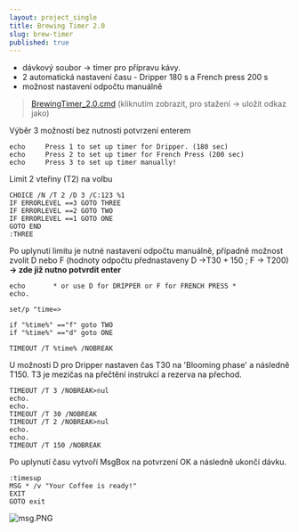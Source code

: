 ```yaml
---
layout: project_single
title: Brewing Timer 2.0
slug: brew-timer
published: true
---
```

- dávkový soubor -> timer pro přípravu kávy.
- 2 automatická nastavení času - Dripper 180 s a French press 200 s
- možnost nastavení odpočtu manuálně

> [BrewingTimer_2.0.cmd](https://raw.githubusercontent.com/zdenolab/zdenolab.github.io/master/static/projects/BrewingTimer_2.0.cmd) (kliknutím zobrazit, pro stažení -> uložit odkaz jako)


Výběr 3 možností bez nutnosti potvrzení enterem
```
echo     Press 1 to set up timer for Dripper. (180 sec)
echo     Press 2 to set up timer for French Press (200 sec)
echo	 Press 3 to set up timer manually!
```
Limit 2 vteřiny (T2) na volbu

```
CHOICE /N /T 2 /D 3 /C:123 %1
IF ERRORLEVEL ==3 GOTO THREE
IF ERRORLEVEL ==2 GOTO TWO
IF ERRORLEVEL ==1 GOTO ONE
GOTO END
:THREE
```

Po uplynutí limitu je nutné nastavení odpočtu manuálně, případně možnost zvolit D nebo F (hodnoty odpočtu přednastaveny D ->T30 + 150 ; F -> T200) **-> zde již nutno potvrdit enter**

```
echo       * or use D for DRIPPER or F for FRENCH PRESS *
echo.

set/p "time=>

if "%time%" =="f" goto TWO
if "%time%" =="d" goto ONE

TIMEOUT /T %time% /NOBREAK
```

U možnosti D pro Dripper nastaven čas T30 na 'Blooming phase' a následně T150. T3 je mezičas na přečtění instrukcí a rezerva na přechod.
```
TIMEOUT /T 3 /NOBREAK>nul
echo.
echo.
TIMEOUT /T 30 /NOBREAK
TIMEOUT /T 2 /NOBREAK>nul
echo.
echo.
TIMEOUT /T 150 /NOBREAK
```
Po uplynutí času vytvoří MsgBox na potvrzení OK a následně ukončí dávku.
```
:timesup
MSG * /v "Your Coffee is ready!"
EXIT
GOTO exit
```
![msg.PNG](https://raw.githubusercontent.com/zdenolab/zdenolab.github.io/master/static/projects/msg.PNG)
